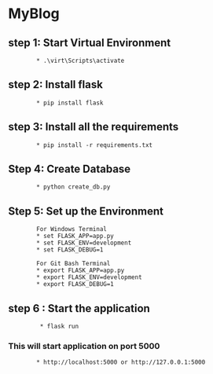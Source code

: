 # MyBlog

## step 1: Start Virtual Environment
            * .\virt\Scripts\activate

## step 2: Install flask
            * pip install flask

## step 3: Install all the requirements
            * pip install -r requirements.txt

## Step 4: Create Database
            * python create_db.py

## Step 5: Set up the Environment
            For Windows Terminal
            * set FLASK_APP=app.py
            * set FLASK_ENV=development
            * set FLASK_DEBUG=1

            For Git Bash Terminal
            * export FLASK_APP=app.py
            * export FLASK_ENV=development
            * export FLASK_DEBUG=1

## step 6 : Start the application
             * flask run

### This will start application on port 5000
            * http://localhost:5000 or http://127.0.0.1:5000